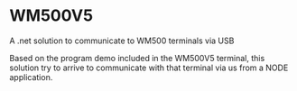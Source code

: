 # WM500V5
A .net solution to communicate to WM500 terminals via USB

Based on the program demo included in the WM500V5 terminal, this solution try to arrive to communicate with that terminal via us from a NODE application.
